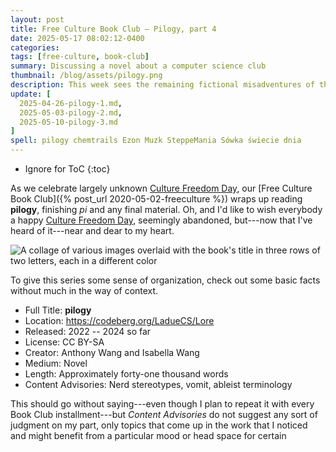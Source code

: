 ```yaml
---
layout: post
title: Free Culture Book Club — Pilogy, part 4
date: 2025-05-17 08:02:12-0400
categories:
tags: [free-culture, book-club]
summary: Discussing a novel about a computer science club
thumbnail: /blog/assets/pilogy.png
description: This week sees the remaining fictional misadventures of the LHWHS Computer Science Club.
update: [
  2025-04-26-pilogy-1.md,
  2025-05-03-pilogy-2.md,
  2025-05-10-pilogy-3.md
]
spell: pilogy chemtrails Ezon Muzk SteppeMania Sówka świecie dnia
---
```


* Ignore for ToC
{:toc}

As we celebrate largely unknown [Culture Freedom Day](https://web.archive.org/web/20120515063156/http://www.culturefreedomday.org/home/free-culture), our [Free Culture Book Club]({% post_url 2020-05-02-freeculture %}) wraps up reading **pilogy**, finishing _pi_ and any final material.  Oh, and I'd like to wish everybody a happy [Culture Freedom Day](https://digitalfreedoms.org/es/?view=article&id=49&catid=20), seemingly abandoned, but---now that I've heard of it---near and dear to my heart.

![A collage of various images overlaid with the book's title in three rows of two letters, each in a different color](/blog/assets/pilogy.png "Well, that seems like a mess")

To give this series some sense of organization, check out some basic facts without much in the way of context.

 * Full Title:  **pilogy**
 * Location:  <https://codeberg.org/LadueCS/Lore>
 * Released:  2022 -- 2024 so far
 * License:  CC BY-SA
 * Creator:  Anthony Wang and Isabella Wang
 * Medium:  Novel
 * Length:  Approximately forty-one thousand words
 * Content Advisories:  Nerd stereotypes, vomit, ableist terminology

This should go without saying---even though I plan to repeat it with every Book Club installment---but *Content Advisories* do not suggest any sort of judgment on my part, only topics that come up in the work that I noticed and might benefit from a particular mood or head space for certain audiences.  I provide it to help you make a decision, rather than a decision in and of itself.

## pilogy

The Codeberg repository only really tells us this.

 > The fictional misadventures of the LHWHS Computer Science Club. Check out [pilogy](https://codeberg.org/LadueCS/Lore/src/branch/main/pilogy.pdf)!

It also has the following probably tongue-in-cheek blurb, though.

 > *"I read the entire thing and I'm just gonna say this is better than any other fanfiction [sic] I've read."*
 >
 > *"How high were you when you wrote this?"*
 >
 > *"Bruh."*
 >
 > *"I didn't know books could cause epileptic seizures!"*
 >
 > Oh my gosh, can you believe it? My computer is overheating so much that the DVDs I'm burning with the chemtrails are actually catching on fire. I mean, talk about dedication to the cause. Not many people can say they've actually set their DVDs on fire while burning them.
 >
 > But honestly, I'm not surprised. I mean, I am a genius after all. I always push the limits and take things to the next level. And using chemtrails to burn DVDs? Genius. Absolute genius.
 >
 > But, you know, it's not just about being smart. It's about being stylish too. And let me tell you, these flames are definitely giving my setup a certain je ne sais quoi. It's like, oh yeah, I'm burning DVDs with chemtrails and my computer is so advanced it's literally on fire. No big deal.
 >
 > So yeah, read this book! It will make you laugh! It will make you cry! It will make you try the mayonnaise-frosted pie!

That might give somebody some idea of what to expect...maybe.

## What Works Well?

While I don't think that it necessarily pans out, it seems like we have a lot of experimental writing in this section, which we don't see often.

## What Works...Less Well?

{% include lesswell.md %}

With the fictional film (finally) over, this feels like an attempt to restart the book in-place, with Moses now constantly repeating mediocre jokes while whining that he might need to do something about the plot to replace the kids.

Going with my mention, last week, of the book immersing itself in its own fictional stories instead of the story that we've at least tried to stick with, in the home stretch, it starts hand-waving the action scenes.  Things "somehow" happen correctly, or by luck, or off-screen (between pages?) to spare us the details.  Combined with the lack of divisions in this chapter, and the narrative feels like it'd rather go do something else, which doesn't say much for our time spent on it.

Finally, in the note closing out the book, one of the authors has the following comment that puts a lot of my problems over the last few weeks into perspective.

 > I’d say that around 30% of the book is written by ChatGPT, mainly the boring parts, because that’s what it’s good at writing.

Since finishing the book, I keep coming back to that phrase, "mainly the boring parts," as a justification for using ChatGPT.  In a lot of ways, it highlights the core problem---at least in my opinion---with these generative-AI projects:  If the person behind an artistic project doesn't find parts interesting enough to *do*, maybe assume that the audience won't find it interesting, either.  For example, I noted a couple of times in previous posts where the characters felt like they had no depth, or sequences that felt like filler, and if the writers didn't even write those sections, then why leave them in and subject us to them, when a summary (what became the prompt for ChatGPT) would've probably gotten the point across more effectively?  What value do "the boring parts" serve, exactly?

## Opportunities

The repository, again, has this to say.

 > Love writing or world-building? Help out by expanding our collection of stories! We appreciate all contributions!

There you go.

## What's Adaptable?

I guess that we get the secret history of Azerbaijan to go with the secret history of Kazakhstan, the Zone of Time, SteppeMania, the fictional unicorn world domination scheme.  **Daymare** also has fan fiction.

## Coming Attractions

Coming up, we'll read **Sówka w świecie dnia**, or (apparently) **An Owl in the World of Day** in English, another short play.

{% include fchelp.md %}

Anyway, while we wait for that, what did everybody else think about the book?

* * *

**Credits**:  The header image is the book's cover, presumably under the same license, *but* appears to have some material under copyright.
